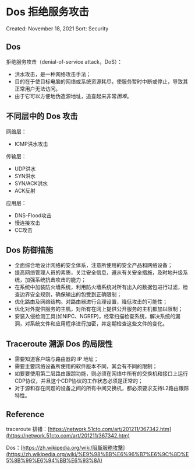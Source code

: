 # Dos 拒绝服务攻击

Created: November 18, 2021
Sort: Security

## Dos

拒绝服务攻击（denial-of-service attack，DoS）：

- 洪水攻击，是一种网络攻击手法；
- 目的在于使目标电脑的网络或系统资源耗尽，使服务暂时中断或停止，导致其正常用户无法访问。
- 由于它可以方便地伪造源地址，追查起来非常*困难*。

## 不同层中的 Dos 攻击

网络层：

- ICMP洪水攻击

传输层：

- UDP洪水
- SYN洪水
- SYN/ACK洪水
- ACK反射

应用层：

- DNS-Flood攻击
- 慢连接攻击
- CC攻击

## Dos 防御措施

- 全面综合地设计网络的安全体系，注意所使用的安全产品和网络设备；
- 提高网络管理人员的素质，关注安全信息，遵从有关安全措施，及时地升级系统，加强系统抗击攻击的能力；
- 在系统中加装防火墙系统，利用防火墙系统对所有出入的数据包进行过滤，检查边界安全规则，确保输出的包受到正确限制；
- 优化路由及网络结构。对路由器进行合理设置，降低攻击的可能性；
- 优化对外提供服务的主机，对所有在网上提供公开服务的主机都加以限制；
- 安装入侵检测工具(如NIPC、NGREP)，经常扫描检查系统，解决系统的漏洞，对系统文件和应用程序进行加密，并定期检查这些文件的变化。

## Traceroute 溯源 Dos 的局限性

- 需要知道客户端与路由器的 IP 地址；
- 需要主要网络设备所使用的软件版本不同，其会有不同的限制；
- 如要要使用第二层路由跟踪功能，则必须在网络中所有的交换机和接口上运行CDP协议，并且这个CDP协议的工作状态必须是正常的；
- 对于源和存在问题的设备之间的所有中间交换机，都必须要求支持L2路由跟踪特性。

## Reference

traceroute 排错：[https://network.51cto.com/art/201211/367342.htm](https://network.51cto.com/art/201211/367342.htm)

Dos：[https://zh.wikipedia.org/wiki/阻斷服務攻擊](https://zh.wikipedia.org/wiki/%E9%98%BB%E6%96%B7%E6%9C%8D%E5%8B%99%E6%94%BB%E6%93%8A)